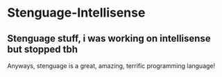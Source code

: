 # Stenguage-Intellisense
Stenguage stuff, i was working on intellisense but stopped tbh
---
Anyways, stenguage is a great, amazing, terrific programming language!
